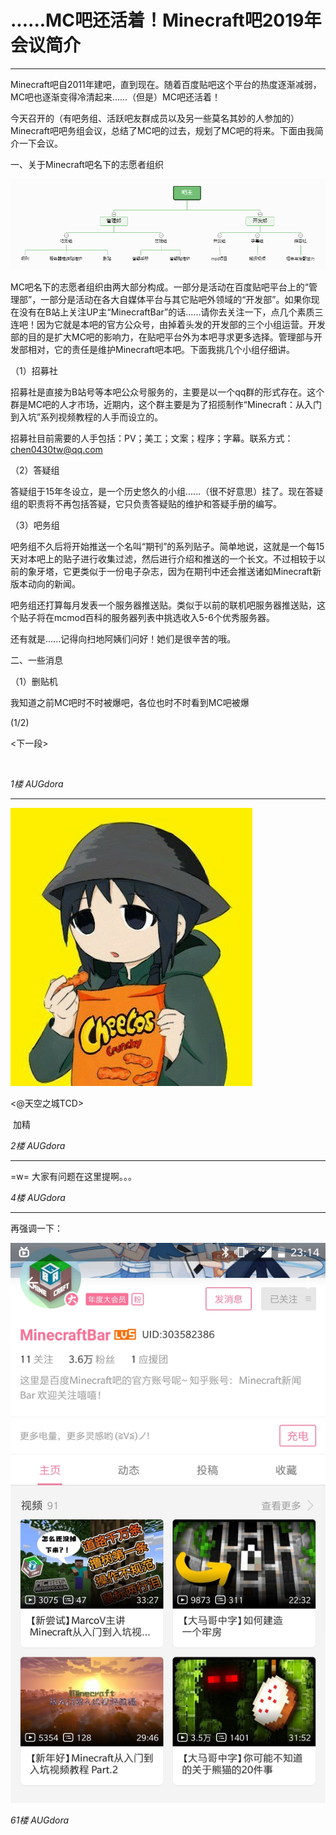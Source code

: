 
<!--
流浪主吧项目 https://github.com/paulzzh/SaveMCBar
-->

# ......MC吧还活着！Minecraft吧2019年会议简介
***
 Minecraft吧自2011年建吧，直到现在。随着百度贴吧这个平台的热度逐渐减弱，MC吧也逐渐变得冷清起来......（但是）MC吧还活着！

今天召开的（有吧务组、活跃吧友群成员以及另一些莫名其妙的人参加的）Minecraft吧吧务组会议，总结了MC吧的过去，规划了MC吧的将来。下面由我简介一下会议。

一、关于Minecraft吧名下的志愿者组织

![](static/tiebastatic/6054569397/BDE_Image/522693003af33a877d2e2532c85c10385343b572.jpg)

MC吧名下的志愿者组织由两大部分构成。一部分是活动在百度贴吧平台上的“管理部”，一部分是活动在各大自媒体平台与其它贴吧外领域的“开发部”。如果你现在没有在B站上关注UP主“MinecraftBar”的话......请你去关注一下，点几个素质三连吧！因为它就是本吧的官方公众号，由掉着头发的开发部的三个小组运营。开发部的目的是扩大MC吧的影响力，在贴吧平台外为本吧寻求更多选择。管理部与开发部相对，它的责任是维护Minecraft吧本吧。下面我挑几个小组仔细讲。

（1）招募社

招募社是直接为B站号等本吧公众号服务的，主要是以一个qq群的形式存在。这个群是MC吧的人才市场，近期内，这个群主要是为了招揽制作“Minecraft：从入门到入坑”系列视频教程的人手而设立的。

招募社目前需要的人手包括：PV；美工；文案；程序；字幕。联系方式：chen0430tw@qq.com

（2）答疑组

答疑组于15年冬设立，是一个历史悠久的小组......（很不好意思）挂了。现在答疑组的职责将不再包括答疑，它只负责答疑贴的维护和答疑手册的编写。

（3）吧务组

吧务组不久后将开始推送一个名叫“期刊”的系列贴子。简单地说，这就是一个每15天对本吧上的贴子进行收集过滤，然后进行介绍和推送的一个长文。不过相较于以前的象牙塔，它更类似于一份电子杂志，因为在期刊中还会推送诸如Minecraft新版本动向的新闻。

吧务组还打算每月发表一个服务器推送贴。类似于以前的联机吧服务器推送贴，这个贴子将在mcmod百科的服务器列表中挑选收入5-6个优秀服务器。

还有就是......记得向扫地阿姨们问好！她们是很辛苦的哦。

二、一些消息

（1）删贴机

我知道之前MC吧时不时被爆吧，各位也时不时看到MC吧被爆

(1/2)

<下一段>

 



*1楼 AUGdora*

***
 

![](static/tiebastatic/6054569397/BDE_Image/982fcc24b899a9011f3c7f1e13950a7b0208f5a8.jpg)

<@天空之城TCD>

 加精



*2楼 AUGdora*

***
 =w= 大家有问题在这里提啊。。。



*4楼 AUGdora*

***
 再强调一下：

![](static/tiebastatic/6054569397/BDE_Image/0d9d9c014a90f60399e6cb6b3712b31bb051ed6c.jpg)



*61楼 AUGdora*


